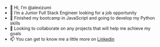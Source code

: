 - 👋 Hi, I’m @alexizumi
- 👀 I’m a Junior Full Stack Engineer looking for a job opportunity 
- 🌱 Finished my bootcamp in JavaScript and going to develop my Python skills
- 💞️ Looking to collaborate on any projects that will help me achieve my goals
- 📫 You can get to know me a little more on [Linkedin](https://www.linkedin.com/in/alexizumi/)

<!---
alexizumi/alexizumi is a ✨ special ✨ repository because its `README.md` (this file) appears on your GitHub profile.
You can click the Preview link to take a look at your changes.
--->
